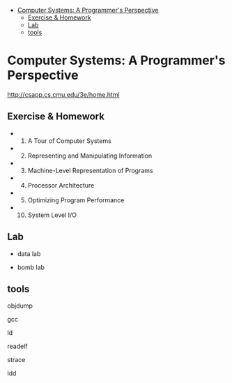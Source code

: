 
<!-- TOC -->

- [Computer Systems: A Programmer's Perspective](#computer-systems-a-programmers-perspective)
  - [Exercise & Homework](#exercise--homework)
  - [Lab](#lab)
  - [tools](#tools)

<!-- /TOC -->


# Computer Systems: A Programmer's Perspective

http://csapp.cs.cmu.edu/3e/home.html



## Exercise & Homework

- 1. A Tour of Computer Systems

- 2. Representing and Manipulating Information

- 3. Machine-Level Representation of Programs

- 4. Processor Architecture

- 5. Optimizing Program Performance

- 10. System Level I/O



## Lab

- data lab

- bomb lab



## tools

objdump

gcc

ld

readelf

strace

ldd

